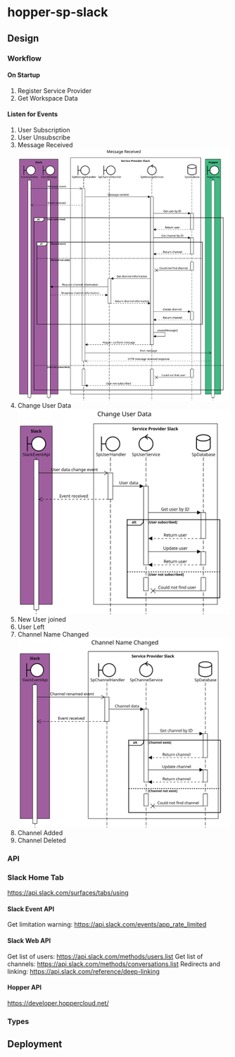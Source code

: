 # hopper-sp-slack
## Design
### Workflow
#### On Startup
1. Register Service Provider
2. Get Workspace Data
#### Listen for Events
1. User Subscription
2. User Unsubscribe
3. Message Received  
![alt text](https://raw.githubusercontent.com/hopperteam/hopper-sp-slack/master/MessageReceived.svg "Message Received")
4. Change User Data
![alt text](https://raw.githubusercontent.com/hopperteam/hopper-sp-slack/master/ChangeUserData.svg "Change User Data")
5. New User joined
6. User Left
7. Channel Name Changed  
![alt text](https://github.com/hopperteam/hopper-sp-slack/blob/master/ChannelNameChanged.svg "Channel Name Changed")
8. Channel Added
9. Channel Deleted

### API
### Slack Home Tab
https://api.slack.com/surfaces/tabs/using
#### Slack Event API
Get limitation warning: https://api.slack.com/events/app_rate_limited
#### Slack Web API  
Get list of users: https://api.slack.com/methods/users.list
Get list of channels: https://api.slack.com/methods/conversations.list
Redirects and linking: https://api.slack.com/reference/deep-linking
#### Hopper API  
https://developer.hoppercloud.net/

### Types

## Deployment
